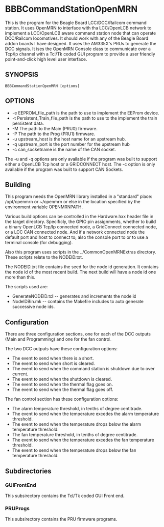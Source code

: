 # BBBCommandStationOpenMRN

This is the program for the Beagle Board LCC/DCC/Railcom command 
station.  It uses OpenMRN to interface with tha LCC/OpenLCB network
to implement a LCC/OpenLCB aware command station node that can 
operate DCC/Railcom locomotives.  It should work with any of the
Beagle Board addon boards I have designed.  It uses the AM335X's
PRUs to generate the DCC signals.  It ises the OpenMRN Console
class to communicate over a Tcp/Ip channel with a Tcl/Tk coded
GUI program to provide a user friendly point-and-click high level
user interface.  

## SYNOPSIS

`BBBCommandStationOpenMRN [options]`

## OPTIONS

- -e EEPROM_file_path is the path to use to implement the EEProm 
     device.
- -t Persistent_Train_file_path is the path to use to the implement
     the train persistent data.
- -M The path to the Main (PRU0) firmware.
- -P The path to the Prog (PRU1) firmware.
- -u upstream_host   is the host name for an upstream hub.
- -q upstream_port   is the port number for the upstream hub
- -c can_socketname   is the name of the CAN socket.

The -u and -q options are only available if the program was built
to support either a OpenLCB Tcp host or a GRIDCONNECT host.
The -c option is only available if the program was built to
support CAN Sockets.


## Building

This program needs the OpenMRN library installed in a "standard"
place: /opt/openmrn or ~/openmrn or else in the location specified
by the environment variable OPENMRNPATH.
 
Various build options can be controlled in the Hardware.hxx header
file in the target directory.  Specificly, the GPIO pin 
assignments, whether to build a binary OpenLCB Tcp/Ip connected 
node, a GridConnect connected node, or a LCC CAN connected node. 
And if a network connected node the default port and host to 
connect to, also the console port to or to use a terminal console 
(for debugging).

Also this program uses scripts in the ../CommonOpenMRNExtras 
directory.  These scripts relate to the NODEID.txt.

The NODEID.txt file contains the seed for the node id generation.
It contains the node id of the most recent build.  The next build
will have a node id one more than this.

The scripts used are:
 
- GenerateNODEID.tcl -- generates and increments the node id
- NodeIDBin.mk -- contains the Makefile includes to auto
                  generate successive node ids.
 

## Configuration
 
There are three configuration sections, one for each of the DCC
outputs (Main and Programming) and one for the fan control.
 
The two DCC outputs have these configuration options:
 
- The event to send when there is a short.
- The event to send when short is cleared.
- The event to send when the command station is shutdown
  due to over current.
- The event to send when the shutdown is cleared.
- The event to send when the thermal flag goes on.
- The event to send when the thermal flag goes off.
 
The fan control section has these configuration options:

- The alarm temperature threshold, in tenths of degree 
  centitrade.
- The event to send when the temperature excedes the alarm 
  temperature threshold.
- The event to send when the temperature drops below the alarm 
  temperature threshold.
- The fan temperature threshold, in tenths of degree
  centitrade.
- The event to send when the temperature excedes the fan
  temperature threshold.
- The event to send when the temperature drops below the fan
  temperature threshold.

## Subdirectories

### GUIFrontEnd

This subsirectory contains the Tcl/Tk coded GUI Front end.

### PRUProgs

This subsirectory contains the PRU firmware programs.
